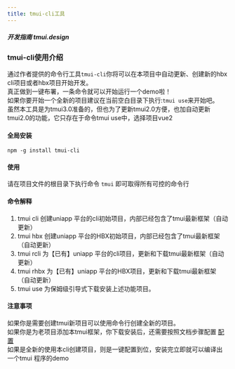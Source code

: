 ```yaml
---
title: tmui-cli工具
---
```


<dirtoc></dirtoc>

##### 开发指南 tmui.design

### tmui-cli使用介绍

通过作者提供的命令行工具```tmui-cli```你将可以在本项目中自动更新、创建新的hbx cli项目或者hbx项目开始开发。<br>
真正做到一键布署，一条命令就可以开始运行一个demo啦！<br>
如果你要开始一个全新的项目建议在当前空白目录下执行:```tmui use```来开始吧。<br>
虽然本工具是为tmui3.0准备的，但也为了更新tmui2.0方便，也加自动更新tmui2.0的功能，它只存在于命令tmui use中，选择项目vue2

#### 全局安装

```npm
npm -g install tmui-cli
```

#### 使用
请在项目文件的根目录下执行命令
```tmui```
即可取得所有可控的命令行

#### 命令解释

1. tmui cli 创建uniapp 平台的cli初始项目，内部已经包含了tmui最新框架（自动更新）
2. tmui hbx 创建uniapp 平台的HBX初始项目，内部已经包含了tmui最新框架（自动更新）
3. tmui rcli 为【已有】uniapp 平台的cli项目，更新和下载tmui最新框架（自动更新）
4. tmui rhbx 为【已有】uniapp 平台的HBX项目，更新和下载tmui最新框架（自动更新）
5. tmui use 为保姆级引导式下载安装上述功能项目。

#### 注意事项
如果你是需要创建tmui新项目可以使用命令行创建全新的项目。<br>
如果你是为老项目添加本tmui框架，你下载安装后，还需要按照文档步骤配置 [配置](https://tmui.design/doc/start/%E5%BF%AB%E9%80%9F%E4%B8%8A%E6%89%8B.html)<br>
如果是全新的使用本cli创建项目，则是一键配置到位，安装完立即就可以编译出一个tmui 程序的demo
